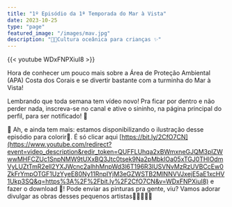 ```yaml
---
title: "1º Episódio da 1ª Temporada do Mar à Vista"
date: 2023-10-25
type: "page"
featured_image: "/images/mav.jpg"
description: "💙🌊Cultura oceânica para crianças ✨"
---
```

{{< youtube WDxFNPXiuI8 >}}


Hora de conhecer um pouco mais sobre a Área de Proteção Ambiental (APA) Costa dos Corais e se divertir bastante com a turminha do Mar à Vista!

Lembrando que toda semana tem vídeo novo! Pra ficar por dentro e não perder nada, inscreva-se no canal e ative o sininho, na página principal do perfil, para ser notificado! 🔔

🚨 Ah, e ainda tem mais: estamos disponibilizando o ilustração desse episódio para colorir🎉. É só clicar aqui [https://bit.ly/2CfO7CN](https://www.youtube.com/redirect?event=video_description&redir_token=QUFFLUhqa2xBWmxneGJQM3pIZWwwMHFCZUc1SnpNMW9tUXxBQ3Jtc0tsek9Na2pMbklOa05xTGJ0THlOdmVyLUZtTmR2ell2YXJWcnc2alhhMnpWd3l6T196R3lUSVNvMzRzUVBCcEw0ZkFrYmpOTGF1UzYyeE80Ny11RnpIYjM3eGZWSTB2MlNNVVJxejE5aE1xcHV1Ukp3SQ&q=https%3A%2F%2Fbit.ly%2F2CfO7CN&v=WDxFNPXiuI8) e fazer o download 📲!
Pode enviar as pinturas pra gente, viu? Vamos adorar divulgar as obras desses pequenos artistas👩‍🎨👨‍🎨🎨
